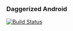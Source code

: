 ### Daggerized Android 

[![Build Status](https://travis-ci.org/CoatedMoose/daggerized-android.svg)](https://travis-ci.org/CoatedMoose/daggerized-android)
